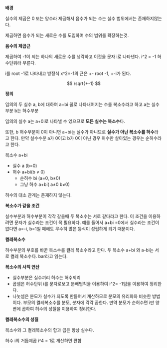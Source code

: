 **배경**

실수의 제곱은 0 또는 양수라 제곱해서 음수가 되는 수는 실수 범위에서는 존재하지않는다.

제곱하면 음수가 되는 새로운 수를 도입하여 수의 범위를 확장하는것.

**음수의 제곱근**

제곱하여 -1이 되는 하나의 새로운 수를 생각하고 이것을 문자 i로 나타낸다. i^2 = -1 허수단위라 부른다.

i를 root -1로 나타내고 방정식 x^2=-1의 근은 +- root -1, +-i가 된다.

$$
\sqrt{+-1}
$$

**정의**

임의의 두 실수 a, b에 대하여 a+bi 꼴로 나타내어지는 수를 복소수라고 하고 a는 실수부분 b는 허수부분

임의의 실수 a는 a+0i로 나타낼 수 있으므로 **모든 실수는 복소수**다.

또한, b 허수부분이 0이 아니면 a+bi는 실수가 아니므로 **실수가 아닌 복소수를 허수**라고 한다. 만약 실수수분 a가 0이고 b가 0이 아닌 경우 허수만 살아있는 경우는 순허수라고 한다.

복소수 a+bi

- 실수 a (b=0)
- 허수 a+bi(b ≠ 0)
    - 순허수 bi (a=0, b≠0)
    - 그냥 허수 a+bi( a≠0 b≠0)

허수의 대소 관계는 존재하지 않는다. 

**복소수가 같을 조건** 

실수부분과 허수부분이 각각 같을때 두 복소수는 서로 같다라고 한다. 이 조건을 이용하려면 문자가 실수라는 조건이 꼭 필요하다. 예를 들어서 a+bi =0에서 실수라는 조건이 없다면 a=-i, b=1일 때에도 무수히 많은 등식이 성립하게 되기 때문이다.

**켤레복소수**

허수부분의 부호를 바꾼 복소수를 켤레 복소수라고 한다. 두 복소수 a+bi 와 a-bi는 서로 켤레 복소수다. bar라고 읽는다.

**복소수의 사칙 연산**

- 실수부분은 실수끼리 허수는 허수끼리
- 곱셈은 허수단위 i를 문자로보고 분배법칙을 이용하여 i^2= -1임을 이용하여 정리한다.
- 나눗셈은 분모가 실수가 되도록 만들어서 계산하므로 분모의 유리화와 비슷한 방법이다. 부모의 켤레복소수를 분모, 분자에 각각 곱한다. 만약 분모가 순허수면 i만 양변에 곱하여 허수의 성질을 이용하여 정리한다.

**켤레복소수의 성질**

복소수와 그 켤레복소수의 합과 곱은 항상 실수다.

허수 i의 거듭제곱 i^4 = 1로 계산하면 편함